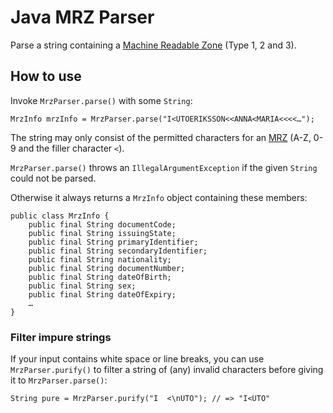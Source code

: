 # Java MRZ Parser

Parse a string containing a [Machine Readable Zone][mrz] (Type 1, 2 and 3).

## How to use

Invoke `MrzParser.parse()` with some `String`:

	MrzInfo mrzInfo = MrzParser.parse("I<UTOERIKSSON<<ANNA<MARIA<<<<…");

The string may only consist of the permitted characters for an [MRZ][mrz]
(A-Z, 0-9 and the filler character `<`).

`MrzParser.parse()` throws an `IllegalArgumentException` if the given
`String` could not be parsed.

Otherwise it always returns a `MrzInfo` object containing these members:

	public class MrzInfo {
		public final String documentCode;
		public final String issuingState;
		public final String primaryIdentifier;
		public final String secondaryIdentifier;
		public final String nationality;
		public final String documentNumber;
		public final String dateOfBirth;
		public final String sex;
		public final String dateOfExpiry;
		…
	}

### Filter impure strings

If your input contains white space or line breaks, you can use
`MrzParser.purify()` to filter a string of (any) invalid characters
before giving it to `MrzParser.parse()`:

	String pure = MrzParser.purify("I  <\nUTO"); // => "I<UTO"

[mrz]: https://en.wikipedia.org/wiki/Machine-readable_passport
